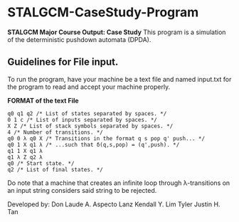 # STALGCM-CaseStudy-Program  
**STALGCM Major Course Output: Case Study**
This program is a simulation of the deterministic pushdown automata (DPDA).


## Guidelines for File input.
To run the program, have your machine be a text file and named input.txt for the program 
to read and accept your machine properly.

**FORMAT of the text File**
```
q0 q1 q2 /* List of states separated by spaces. */
0 1 c /* List of inputs separated by spaces. */
X Z /* List of stack symbols separated by spaces. */
4 /* Number of transitions. */
q0 0 λ q0 X /* Transitions in the format q s pop q' push... */
q0 1 X q1 λ /* ...such that δ(q,s,pop) = (q',push). */
q1 1 X q1 λ
q1 λ Z q2 λ
q0 /* Start state. */
q2 /* List of final states. */
```

Do note that a machine that creates an infinite loop through
λ-transitions on an input string considers said string to be rejected.

Developed by:
Don Laude A. Aspecto
Lanz Kendall Y. Lim
Tyler Justin H. Tan
